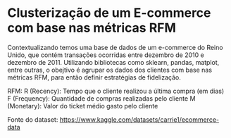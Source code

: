 # Clusterização de um E-commerce com base nas métricas RFM

Contextualizando temos uma base de dados de um e-commerce do Reino Unido, que contém transações ocorridas entre dezembro de 2010 e dezembro de 2011.
Utilizando bibliotecas como sklearn, pandas, matplot, entre outras, o obejtivo é agrupar os dados dos clientes com base nas métricas RFM, para então definir estratégias de fidelização.

RFM:
R (Recency): Tempo que o cliente realizou a última compra (em dias)
F (Frequency): Quantidade de compras realizadas pelo cliente
M (Monetary): Valor do ticket médio gasto pelo cliente

Fonte do dataset: https://www.kaggle.com/datasets/carrie1/ecommerce-data
